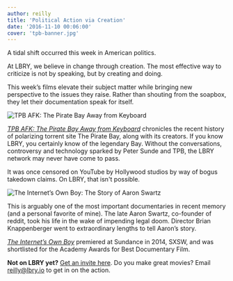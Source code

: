 ```yaml
---
author: reilly
title: 'Political Action via Creation'
date: '2016-11-10 00:06:00'
cover: 'tpb-banner.jpg'
---
```

A tidal shift occurred this week in American politics.

At LBRY, we believe in change through creation. The most effective way to criticize is not by speaking, but by creating and doing.

This week’s films elevate their subject matter while bringing new perspective to the issues they raise. Rather than shouting from the soapbox, they let their documentation speak for itself.

![TPB AFK: The Pirate Bay Away from Keyboard](/img/news/tpb-inline.jpg)

[*TPB AFK: The Pirate Bay Away from Keyboard*](lbry://tpbafk) chronicles the recent history of polarizing torrent site The Pirate Bay, along with its creators. If you know LBRY, you certainly know of the legendary Bay. Without the conversations, controversy and technology sparked by Peter Sunde and TPB, the LBRY network may never have come to pass.

It was once censored on YouTube by Hollywood studios by way of bogus takedown claims. On LBRY, that isn't possible.

![The Internet’s Own Boy: The Story of Aaron Swartz](/img/news/internetsown-inline.jpg)

This is arguably one of the most important documentaries in recent memory (and a personal favorite of mine). The late Aaron Swartz, co-founder of reddit, took his life in the wake of impending legal doom. Director Brian Knappenberger went to extraordinary lengths to tell Aaron’s story.

[*The Internet’s Own Boy*](lbry://theinternetsownboy) premiered at Sundance in 2014, SXSW, and was shortlisted for the Academy Awards for Best Documentary Film.

**Not on LBRY yet?** [Get an invite here](https://lbry.io/get). Do you make great movies? Email reilly@lbry.io to get in on the action.
